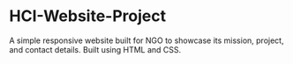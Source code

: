 # HCI-Website-Project
A simple responsive website built for NGO to showcase its mission, project, and contact details. Built using HTML and CSS.
